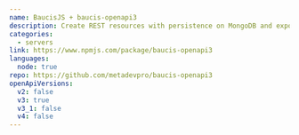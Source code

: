 ```yaml
---
name: BaucisJS + baucis-openapi3
description: Create REST resources with persistence on MongoDB and expose OpenAPI v.3 contracts
categories:
  - servers
link: https://www.npmjs.com/package/baucis-openapi3
languages:
  node: true
repo: https://github.com/metadevpro/baucis-openapi3
openApiVersions:
  v2: false
  v3: true
  v3_1: false
  v4: false
---
```

